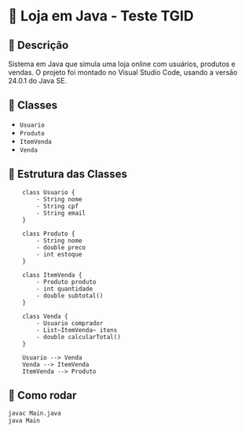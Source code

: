 # 🛒 Loja em Java - Teste TGID

## 📌 Descrição
Sistema em Java que simula uma loja online com usuários, produtos e vendas. O projeto foi montado no Visual Studio Code, usando a versão 24.0.1 do Java SE.

## 🧱 Classes
- `Usuario`
- `Produto`
- `ItemVenda`
- `Venda`

## 🧱 Estrutura das Classes
```classDiagram
    class Usuario {
        - String nome
        - String cpf
        - String email
    }

    class Produto {
        - String nome
        - double preco
        - int estoque
    }

    class ItemVenda {
        - Produto produto
        - int quantidade
        - double subtotal()
    }

    class Venda {
        - Usuario comprador
        - List~ItemVenda~ itens
        - double calcularTotal()
    }

    Usuario --> Venda
    Venda --> ItemVenda
    ItemVenda --> Produto
```


## 🚀 Como rodar
```bash
javac Main.java
java Main
```